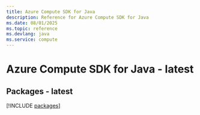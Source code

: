 ```yaml
---
title: Azure Compute SDK for Java
description: Reference for Azure Compute SDK for Java
ms.date: 08/01/2025
ms.topic: reference
ms.devlang: java
ms.service: compute
---
```

# Azure Compute SDK for Java - latest
## Packages - latest
[!INCLUDE [packages](compute-index.md)]